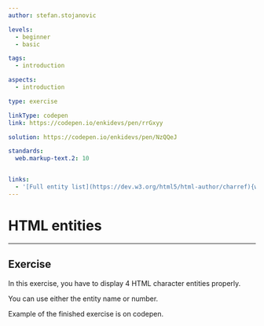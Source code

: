 ```yaml
---
author: stefan.stojanovic

levels:
  - beginner
  - basic

tags:
  - introduction

aspects:
  - introduction

type: exercise

linkType: codepen
link: https://codepen.io/enkidevs/pen/rrGxyy

solution: https://codepen.io/enkidevs/pen/NzQQeJ

standards:
  web.markup-text.2: 10


links:
  - '[Full entity list](https://dev.w3.org/html5/html-author/charref){website}'
---
```

# HTML entities
---

## Exercise
In this exercise, you have to display 4 HTML character entities properly. 

You can use either the entity name or number.

Example of the finished exercise is on codepen.

